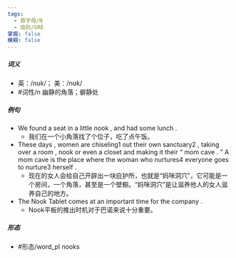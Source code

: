 ```yaml
---
tags:
  - 首字母/N
  - 级别/GRE
掌握: false
模糊: false
---
```

##### 词义
- 英：/nʊk/； 美：/nʊk/
- #词性/n  幽静的角落；僻静处
##### 例句
- We found a seat in a little nook , and had some lunch .
	- 我们在一个小角落找了个位子，吃了点午饭。
- These days , women are chiseling1 out their own sanctuary2 , taking over a room , nook or even a closet and making it their “ mom cave . ” A mom cave is the place where the woman who nurtures4 everyone goes to nurture3 herself .
	- 现在的女人会给自己开辟出一块庇护所，也就是“妈咪洞穴”，它可能是一个房间，一个角落，甚至是一个壁橱。“妈咪洞穴”是让滋养他人的女人滋养自己的地方。
- The Nook Tablet comes at an important time for the company .
	- Nook平板的推出时机对于巴诺来说十分重要。
##### 形态
- #形态/word_pl nooks
